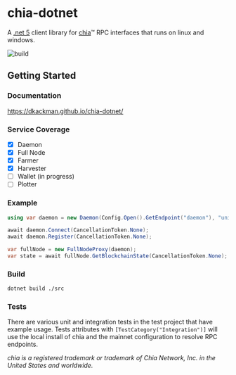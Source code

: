 # chia-dotnet
A [.net 5](https://dotnet.microsoft.com/download/dotnet/5.0) client library for [chia](https://github.com/Chia-Network/chia-blockchain)™ RPC interfaces that runs on linux and windows.

![build](https://github.com/dkackman/chia-dotnet/actions/workflows/dotnet.yml/badge.svg)

## Getting Started

### Documentation
https://dkackman.github.io/chia-dotnet/

### Service Coverage

- [x] Daemon
- [x] Full Node
- [x] Farmer
- [x] Harvester
- [ ] Wallet (in progress)
- [ ] Plotter

### Example

```csharp
using var daemon = new Daemon(Config.Open().GetEndpoint("daemon"), "unit_tests");

await daemon.Connect(CancellationToken.None);
await daemon.Register(CancellationToken.None);

var fullNode = new FullNodeProxy(daemon);
var state = await fullNode.GetBlockchainState(CancellationToken.None);
```

### Build 

````bash
dotnet build ./src
````

### Tests

There are various unit and integration tests in the test project that have example usage. Tests attributes with `[TestCategory("Integration")]` will use the local install of chia and the mainnet configuration to resolve RPC endpoints. 

_chia is a registered trademark or trademark of Chia Network, Inc. in the United States and worldwide._
